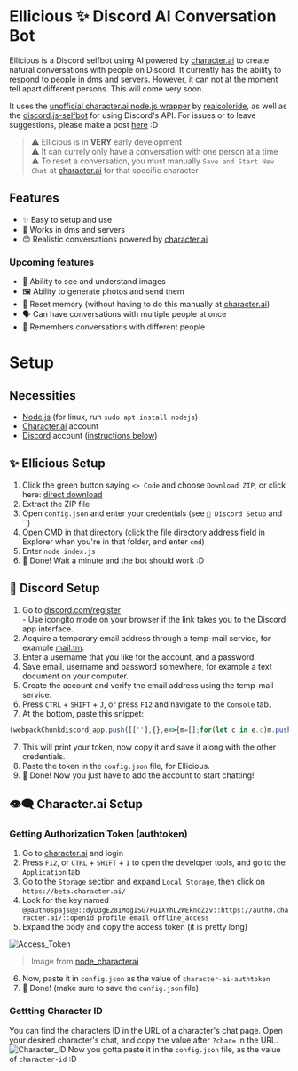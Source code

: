 # Ellicious ✨ Discord AI Conversation Bot
Ellicious is a Discord selfbot using AI powered by [character.ai](https://beta.character.ai) to create natural conversations with people on Discord. It currently has the ability to respond to people in dms and servers. However, it can not at the moment tell apart different persons. This will come very soon.

It uses the [unofficial character.ai node.js wrapper](https://github.com/realcoloride/node_characterai) by [realcoloride](https://github.com/realcoloride), as well as the [discord.js-selfbot](https://github.com/aiko-chan-ai/discord.js-selfbot-v13) for using Discord's API. For issues or to leave suggestions, please make a post [here](https://github.com/XplosiON1232/ellicious-dcbai/issues) :D

> ⚠ Ellicious is in **VERY** early development<br>
> ⚠ It can currely only have a conversation with one person at a time<br>
> ⚠ To reset a conversation, you must manually `Save and Start New Chat` at [character.ai](https://beta.character.ai) for that specific character

## Features
- ✨ Easy to setup and use
- 🤝 Works in dms and servers
- 😊 Realistic conversations powered by [character.ai](https://beta.character.ai)

### Upcoming features
- 👀 Ability to see and understand images
- 🖼️ Ability to generate photos and send them
- 🔄 Reset memory (without having to do this manually at [character.ai](https://beta.character.ai))
- 🗣️ Can have conversations with multiple people at once
- 🧠 Remembers conversations with different people

# Setup
## Necessities
- [Node.js](https://nodejs.org/en/download) (for linux, run `sudo apt install nodejs`)
- [Character.ai](https://beta.character.ai) account
- [Discord](https://discord.com/register) account ([instructions below](#-discord-setup))

## ✨ Ellicious Setup
1. Click the green button saying `<> Code` and choose `Download ZIP`, or click here: [direct download](https://github.com/XplosiON1232/ellicious-dcbai/archive/refs/heads/main.zip)
2. Extract the ZIP file
3. Open `config.json` and enter your credentials (see `💬 Discord Setup` and ``)
4. Open CMD in that directory (click the file directory address field in Explorer when you're in that folder, and enter `cmd`)
5. Enter `node index.js`
6. 🎉 Done! Wait a minute and the bot should work :D

## 💬 Discord Setup
1. Go to [discord.com/register](https://discord.com/register)<br>- Use icongito mode on your browser if the link takes you to the Discord app interface.
2. Acquire a temporary email address through a temp-mail service, for example [mail.tm](https://mail.tm/).
3. Enter a username that you like for the account, and a password.
3. Save email, username and password somewhere, for example a text document on your computer.
4. Create the account and verify the email address using the temp-mail service.
5. Press `CTRL` + `SHIFT` + `J`, or press `F12` and navigate to the `Console` tab.
6. At the bottom, paste this snippet:
```js
(webpackChunkdiscord_app.push([[''],{},e=>{m=[];for(let c in e.c)m.push(e.c[c])}]),m).find(m=>m?.exports?.default?.getToken!==void 0).exports.default.getToken()
```
7. This will print your token, now copy it and save it along with the other credentials.
8. Paste the token in the `config.json` file, for Ellicious.
9. 🎉 Done! Now you just have to add the account to start chatting!

## 👁‍🗨 Character.ai Setup
### Getting Authorization Token (authtoken)
1. Go to [character.ai](https://beta.character.ai) and login
2. Press `F12`, or `CTRL` + `SHIFT` + `I` to open the developer tools, and go to the `Application` tab
3. Go to the `Storage` section and expand `Local Storage`, then click on `https://beta.character.ai/`
4. Look for the key named `@@auth0spajs@@::dyD3gE281MqgISG7FuIXYhL2WEknqZzv::https://auth0.character.ai/::openid profile email offline_access`
5. Expand the body and copy the access token (it is pretty long)

![Access_Token](https://i.imgur.com/09Q9mLe.png)

> Image from [node_characterai](https://github.com/realcoloride/node_characterai)

6. Now, paste it in `config.json` as the value of `character-ai-authtoken`
7. 🎉 Done! (make sure to save the `config.json` file)

### Gettting Character ID
You can find the characters ID in the URL of a character's chat page. Open your desired character's chat, and copy the value after `?char=` in the URL.
![Character_ID](https://i.imgur.com/nd86fN4.png)
Now you gotta paste it in the `config.json` file, as the value of `character-id` :D
